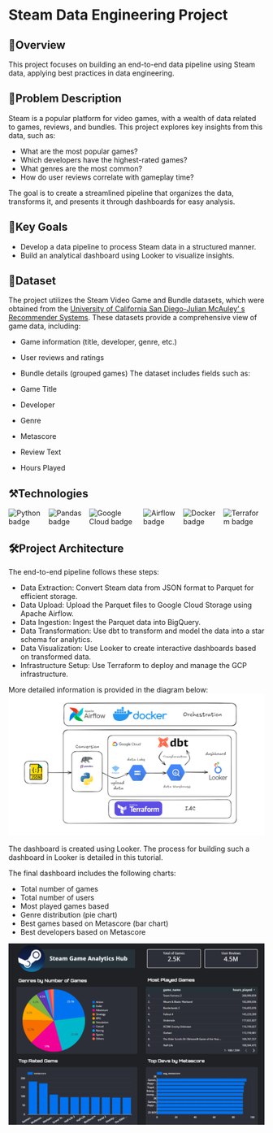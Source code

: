 
# Steam Data Engineering Project

## 🌟Overview
This project focuses on building an end-to-end data pipeline using Steam data, applying best practices in data engineering.

## 🚨Problem Description

Steam is a popular platform for video games, with a wealth of data related to games, reviews, and bundles. This project explores key insights from this data, such as:

* What are the most popular games?           
* Which developers have the highest-rated games?    
* What genres are the most common?    
* How do user reviews correlate with gameplay time?       

The goal is to create a streamlined pipeline that organizes the data, transforms it, and presents it through dashboards for easy analysis.

## 🚀Key Goals

* Develop a data pipeline to process Steam data in a structured manner.
* Build an analytical dashboard using Looker to visualize insights.

## 📁Dataset
The project utilizes the Steam Video Game and Bundle datasets, which were obtained from the [​University of California San Diego-Julian McAuley’ s Recommender Systems](http://cseweb.ucsd.edu/~jmcauley/datasets.html#steam_data). These datasets provide a comprehensive view of game data, including:

* Game information (title, developer, genre, etc.)
* User reviews and ratings
* Bundle details (grouped games)
The dataset includes fields such as:

* Game Title
* Developer
* Genre
* Metascore
* Review Text
* Hours Played

## ⚒️Technologies

<div style="display: flex; align-items: center; gap: 10px;">
    <img src="https://img.shields.io/badge/Python-FFD43B?style=for-the-badge&logo=python&logoColor=blue" alt="Python badge">
    <img src="https://img.shields.io/badge/Pandas-2C2D72?style=for-the-badge&logo=pandas&logoColor=white" alt="Pandas badge">
    <img src="https://img.shields.io/badge/Google_Cloud-4285F4?style=for-the-badge&logo=google-cloud&logoColor=white" alt="Google Cloud badge">
    <img src="https://img.shields.io/badge/Airflow-017CEE?style=for-the-badge&logo=Apache%20Airflow&logoColor=white" alt="Airflow badge">
    <img src="https://img.shields.io/badge/Docker-2CA5E0?style=for-the-badge&logo=docker&logoColor=white" alt="Docker badge">
    <img src="https://img.shields.io/badge/Terraform-7B42BC?style=for-the-badge&logo=terraform&logoColor=white" alt="Terraform badge">
</div>

## 🛠️Project Architecture
The end-to-end pipeline follows these steps:

* Data Extraction: Convert Steam data from JSON format to Parquet for efficient storage.
* Data Upload: Upload the Parquet files to Google Cloud Storage using Apache Airflow.
* Data Ingestion: Ingest the Parquet data into BigQuery.
* Data Transformation: Use dbt to transform and model the data into a star schema for analytics.
* Data Visualization: Use Looker to create interactive dashboards based on transformed data.
* Infrastructure Setup: Use Terraform to deploy and manage the GCP infrastructure.
  
More detailed information is provided in the diagram below:
![Architecteur](architecteur.png)

The dashboard is created using Looker. The process for building such a dashboard in Looker is detailed in this tutorial.

The final dashboard includes the following charts:

* Total number of games
* Total number of users
* Most played games based 
* Genre distribution (pie chart)
* Best games based on Metascore (bar chart)
* Best developers based on Metascore

<div align="center">
  <a href="https://lookerstudio.google.com/reporting/d804521d-833b-476a-bcb8-70a7a02fc868">
    <img src="dashboard.png" alt="Banner" width="720">
  </a>


